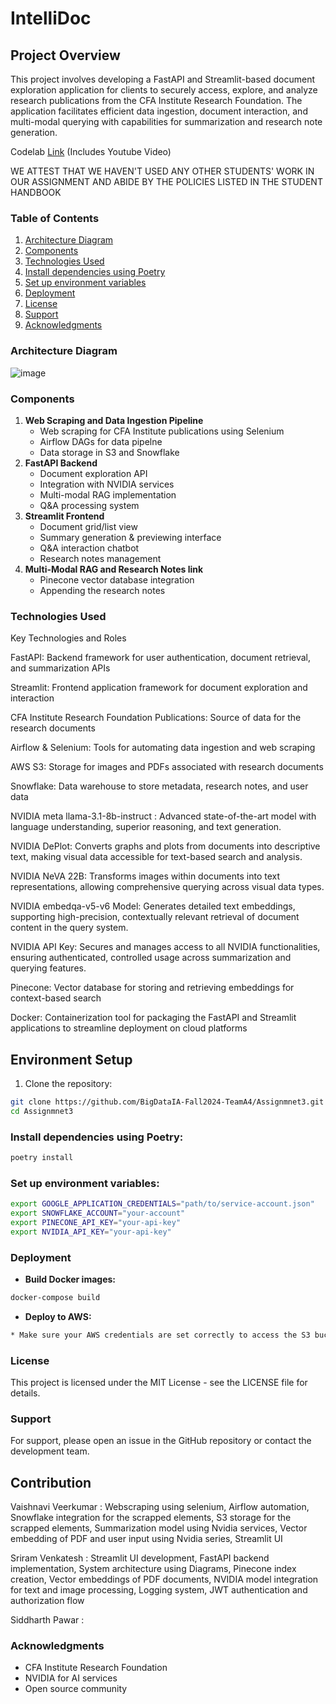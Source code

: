 # IntelliDoc

## Project Overview

This project involves developing a FastAPI and Streamlit-based document exploration application for clients to securely access, explore, and analyze research publications from the CFA Institute Research Foundation. The application facilitates efficient data ingestion, document interaction, and multi-modal querying with capabilities for summarization and research note generation.

Codelab [Link](https://codelabs-preview.appspot.com/?file_id=1ZKUCJ26fZkN3CAf_9Ul-TJlIDZqkYzMIgs5npvLNNTw/edit?tab=t.0#0) (Includes Youtube Video)

WE ATTEST THAT WE HAVEN'T USED ANY OTHER STUDENTS' WORK IN OUR ASSIGNMENT AND ABIDE BY THE POLICIES LISTED IN THE STUDENT HANDBOOK



### Table of Contents

1. [Architecture Diagram](#architecture-diagram)
2. [Components](#components)
3. [Technologies Used](#technologies-used)
4. [Install dependencies using Poetry](#install-dependencies-using-poetry)
5. [Set up environment variables](#set-up-environment-variables)
6. [Deployment](#deployment)
7. [License](#license)
8. [Support](#support)
9. [Acknowledgments](#acknowledgments)

### Architecture Diagram

![image](https://github.com/user-attachments/assets/4641f247-8830-4cb3-b3a3-3ec4a8c8bbb6)

### Components

1. **Web Scraping and Data Ingestion Pipeline**
	* Web scraping for CFA Institute publications using Selenium
	* Airflow DAGs for data pipelne
	* Data storage in S3 and Snowflake
2. **FastAPI Backend**
	* Document exploration API
	* Integration with NVIDIA services
	* Multi-modal RAG implementation
	* Q&A processing system
3. **Streamlit Frontend**
	* Document grid/list view
	* Summary generation & previewing interface
	* Q&A interaction chatbot
	* Research notes management
4. **Multi-Modal RAG and Research Notes link**
	* Pinecone vector database integration
	* Appending the research notes

### Technologies Used

Key Technologies and Roles

FastAPI: Backend framework for user authentication, document retrieval, and summarization APIs

Streamlit: Frontend application framework for document exploration and interaction

CFA Institute Research Foundation Publications: Source of data for the research documents

Airflow & Selenium: Tools for automating data ingestion and web scraping

AWS S3: Storage for images and PDFs associated with research documents

Snowflake: Data warehouse to store metadata, research notes, and user data

NVIDIA meta llama-3.1-8b-instruct : Advanced state-of-the-art model with language understanding, superior reasoning, and text generation.

NVIDIA DePlot: Converts graphs and plots from documents into descriptive text, making visual data accessible for text-based search and analysis.

NVIDIA NeVA 22B: Transforms images within documents into text representations, allowing comprehensive querying across visual data types.

NVIDIA embedqa-v5-v6 Model: Generates detailed text embeddings, supporting high-precision, contextually relevant retrieval of document content in the query system.

NVIDIA API Key: Secures and manages access to all NVIDIA functionalities, ensuring authenticated, controlled usage across summarization and querying features.

Pinecone: Vector database for storing and retrieving embeddings for context-based search

Docker: Containerization tool for packaging the FastAPI and Streamlit applications to streamline deployment on cloud platforms

## Environment Setup

1. Clone the repository:
```bash
git clone https://github.com/BigDataIA-Fall2024-TeamA4/Assignmnet3.git
cd Assignmnet3
```
### Install dependencies using Poetry:
```bash
poetry install
```

### Set up environment variables:
```bash
export GOOGLE_APPLICATION_CREDENTIALS="path/to/service-account.json"
export SNOWFLAKE_ACCOUNT="your-account"
export PINECONE_API_KEY="your-api-key"
export NVIDIA_API_KEY="your-api-key"
```

### Deployment

* **Build Docker images:**
```bash
docker-compose build
```

* **Deploy to AWS:**
```bash
* Make sure your AWS credentials are set correctly to access the S3 bucket containing the task files as well as the RDS database containing user data.
```



### License

This project is licensed under the MIT License - see the LICENSE file for details.

### Support

For support, please open an issue in the GitHub repository or contact the development team.

## Contribution

Vaishnavi Veerkumar : Webscraping using selenium, Airflow automation, Snowflake integration for the scrapped elements, S3 storage for the scrapped elements, Summarization model using Nvidia services, Vector embedding of PDF and user input using Nvidia series, Streamlit UI

Sriram Venkatesh : Streamlit UI development, FastAPI backend implementation, System architecture using Diagrams, Pinecone index creation, Vector embeddings of PDF documents, NVIDIA model integration for text and image processing, Logging system, JWT authentication and authorization flow

Siddharth Pawar :


### Acknowledgments

* CFA Institute Research Foundation
* NVIDIA for AI services
* Open source community
